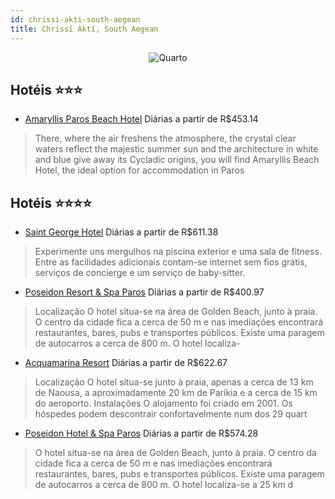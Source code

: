 ```yaml
---
id: chrissi-akti-south-aegean
title: Chrissí Aktí, South Aegean
---
```


<center><img src="https://i.travelapi.com/hotels/2000000/1710000/1706100/1706024/00ec8f09_z.jpg" alt="Quarto" /></center>


## Hotéis ⭐️⭐️⭐️

-    [Amaryllis Paros Beach Hotel](https://www.hurb.com/aud/https://www.hurb.com/hoteis/chrissi-akti/amaryllis-paros-beach-hotel-JNP-JP611448?cmp=18055) Diárias a partir de R$453.14
   > There, where the air freshens the atmosphere, the crystal clear waters reflect the majestic summer sun and the architecture in white and blue give away its Cycladic origins, you will find Amaryllis Beach Hotel, the ideal option for accommodation in Paros 

## Hotéis ⭐️⭐️⭐️⭐️

-    [Saint George Hotel](https://www.hurb.com/aud/https://www.hurb.com/hoteis/chrissi-akti/saint-george-hotel-JNP-JP003258?cmp=18055) Diárias a partir de R$611.38
   > Experimente uns mergulhos na piscina exterior e uma sala de fitness. Entre as facilidades adicionais contam-se internet sem fios grátis, serviços de concierge e um serviço de baby-sitter.
-    [Poseidon Resort & Spa Paros](https://www.hurb.com/aud/https://www.hurb.com/hoteis/chrissi-akti/poseidon-resort-spa-paros-JNP-JP217545?cmp=18055) Diárias a partir de R$400.97
   > Localização
O hotel situa-se na área de Golden Beach, junto à praia. O centro da cidade fica a cerca de 50 m e nas imediações encontrará restaurantes, bares, pubs e transportes públicos. Existe uma paragem de autocarros a cerca de 800 m. O hotel localiza-
-    [Acquamarina Resort](https://www.hurb.com/aud/https://www.hurb.com/hoteis/chrissi-akti/acquamarina-resort-JNP-JP003225?cmp=18055) Diárias a partir de R$622.67
   > Localização
O hotel situa-se junto à praia, apenas a cerca de 13 km de Naousa, a aproximadamente 20 km de Parikia e a cerca de 15 km do aeroporto.
Instalações
O alojamento foi criado em 2001. Os hóspedes podem descontrair confortavelmente num dos 29 quart
-    [Poseidon Hotel & Spa Paros](https://www.hurb.com/aud/https://www.hurb.com/hoteis/chrissi-akti/poseidon-hotel-spa-paros-JNP-JP915430?cmp=18055) Diárias a partir de R$574.28
   > O hotel situa-se na área de Golden Beach, junto à praia. O centro da cidade fica a cerca de 50 m e nas imediações encontrará restaurantes, bares, pubs e transportes públicos. Existe uma paragem de autocarros a cerca de 800 m. O hotel localiza-se a 25 km d
